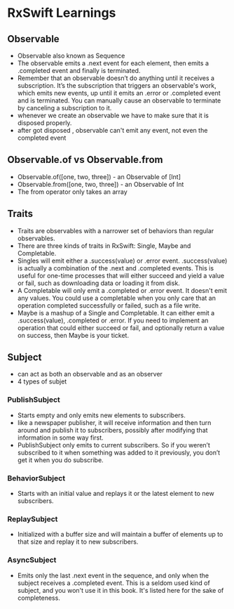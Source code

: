 # RxSwift Learnings

## Observable
- Observable also known as Sequence
- The observable emits a .next event for each element, then emits a .completed event and finally is terminated.
- Remember that an observable doesn’t do anything until it receives a subscription. It’s the subscription that triggers an observable's work, which emits new events, up until it emits an .error or .completed event and is terminated. You can manually cause an observable to terminate by canceling a subscription to it.
- whenever we create an observable we have to make sure that it is disposed properly.
- after got disposed , observable can't emit any event, not even the completed event

## Observable.of vs Observable.from
- Observable.of([one, two, three])     - an Observable of [Int]
- Observable.from([one, two, three])   - an Observable of Int
- The from operator only takes an array

## Traits
- Traits are observables with a narrower set of behaviors than regular observables.
- There are three kinds of traits in RxSwift: Single, Maybe and Completable.
- Singles will emit either a .success(value) or .error event. .success(value) is actually a combination of the .next and .completed events. This is useful for one-time processes that will either succeed and yield a value or fail, such as downloading data or loading it from disk.
- A Completable will only emit a .completed or .error event. It doesn't emit any values. You could use a completable when you only care that an operation completed successfully or failed, such as a file write.
- Maybe is a mashup of a Single and Completable. It can either emit
a .success(value), .completed or .error. If you need to implement an operation that could either succeed or fail, and optionally return a value on success, then Maybe is your ticket.

## Subject
- can act as both an observable and as an observer
- 4 types of subjet
### PublishSubject
- Starts empty and only emits new elements to subscribers.
- like a newspaper publisher, it will receive information and then turn around and publish it to subscribers, possibly after modifying that information in some way first.
- PublishSubject only emits to current subscribers. So if you weren’t subscribed to it when something was added to it previously, you don’t get it when you do subscribe.
### BehaviorSubject
- Starts with an initial value and replays it or the latest element to new subscribers.
### ReplaySubject
- Initialized with a buffer size and will maintain a buffer of elements up to that size and replay it to new subscribers.
### AsyncSubject
- Emits only the last .next event in the sequence, and only when the subject receives a .completed event. This is a seldom used kind of subject, and you won't use it in this book. It's listed here for the sake of completeness.

